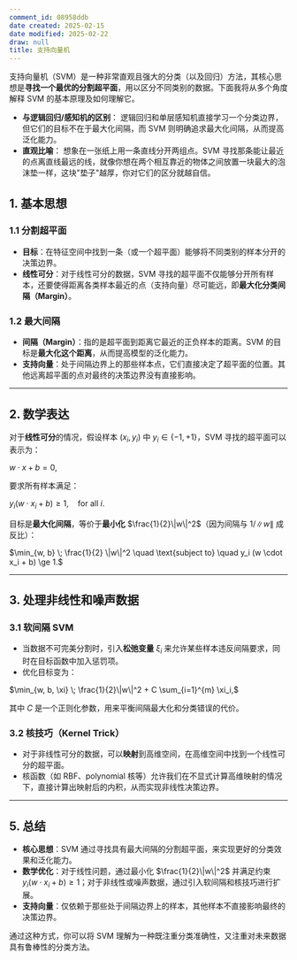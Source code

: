 ```yaml
---
comment_id: 08958ddb
date created: 2025-02-15
date modified: 2025-02-22
draw: null
title: 支持向量机
---
```

支持向量机（SVM）是一种非常直观且强大的分类（以及回归）方法，其核心思想是**寻找一个最优的分割超平面**，用以区分不同类别的数据。下面我将从多个角度解释 SVM 的基本原理及如何理解它。

- **与逻辑回归/感知机的区别**：
  逻辑回归和单层感知机直接学习一个分类边界，但它们的目标不在于最大化间隔，而 SVM 则明确追求最大化间隔，从而提高泛化能力。
- **直观比喻**：
  想象在一张纸上用一条直线分开两组点。SVM 寻找那条能让最近的点离直线最远的线，就像你想在两个相互靠近的物体之间放置一块最大的泡沫垫一样，这块"垫子"越厚，你对它们的区分就越自信。

## 1. 基本思想

### 1.1 分割超平面

- **目标**：在特征空间中找到一条（或一个超平面）能够将不同类别的样本分开的决策边界。
- **线性可分**：对于线性可分的数据，SVM 寻找的超平面不仅能够分开所有样本，还要使得距离各类样本最近的点（支持向量）尽可能远，即**最大化分类间隔（Margin）**。

### 1.2 最大间隔

- **间隔（Margin）**：指的是超平面到距离它最近的正负样本的距离。SVM 的目标是**最大化这个距离**，从而提高模型的泛化能力。
- **支持向量**：处于间隔边界上的那些样本点，它们直接决定了超平面的位置。其他远离超平面的点对最终的决策边界没有直接影响。

---

## 2. 数学表达

对于**线性可分**的情况，假设样本 $(x_i, y_i)$ 中 $y_i \in \{-1, +1\}$，SVM 寻找的超平面可以表示为：

$w \cdot x + b = 0,$

要求所有样本满足：

$y_i (w \cdot x_i + b) \ge 1, \quad \text{for all } i.$

目标是**最大化间隔**，等价于**最小化** $\frac{1}{2}\|w\|^2$（因为间隔与 $1/\|w\|$ 成反比）：

$\min_{w, b} \; \frac{1}{2} \|w\|^2 \quad \text{subject to} \quad y_i (w \cdot x_i + b) \ge 1.$

---

## 3. 处理非线性和噪声数据

### 3.1 软间隔 SVM

- 当数据不可完美分割时，引入**松弛变量** $\xi_i$ 来允许某些样本违反间隔要求，同时在目标函数中加入惩罚项。
- 优化目标变为：

$\min_{w, b, \xi} \; \frac{1}{2}\|w\|^2 + C \sum_{i=1}^{m} \xi_i,$

其中 $C$ 是一个正则化参数，用来平衡间隔最大化和分类错误的代价。

### 3.2 核技巧（Kernel Trick）

- 对于非线性可分的数据，可以**映射**到高维空间，在高维空间中找到一个线性可分的超平面。
- 核函数（如 RBF、polynomial 核等）允许我们在不显式计算高维映射的情况下，直接计算出映射后的内积，从而实现非线性决策边界。

---

## 5. 总结

- **核心思想**：SVM 通过寻找具有最大间隔的分割超平面，来实现更好的分类效果和泛化能力。
- **数学优化**：对于线性问题，通过最小化 $\frac{1}{2}\|w\|^2$ 并满足约束 $y_i (w \cdot x_i + b) \ge 1$；对于非线性或噪声数据，通过引入软间隔和核技巧进行扩展。
- **支持向量**：仅依赖于那些处于间隔边界上的样本，其他样本不直接影响最终的决策边界。

通过这种方式，你可以将 SVM 理解为一种既注重分类准确性，又注重对未来数据具有鲁棒性的分类方法。
